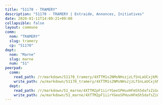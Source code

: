 ```yaml
---
title: "51170 - TRAMERY"
description: "51170 - TRAMERY | Entraide, Annonces, Initiatives"
date: 2020-01-11T14:09:21+09:00
collapsible: false
layout: commune
comm:
  nom: "TRAMERY"
  slug: tramery
  cp: "51170"
dept:
  nom: "Marne"
  slug: marne
  num: "51"
peerpad:
  comm:
    read_path: /r/markdown/51170_tramery/4XTTM1s2NMsNHszjzLfSnLaUCxjkMxRWu9Ww8SdFtaFibBJSv
    write_path: /w/markdown/51170_tramery/4XTTM1s2NMsNHszjzLfSnLaUCxjkMxRWu9Ww8SdFtaFibBJSv-K3TgUZ1LR4z9gq8iSZ3GYDd2Gyp5JmhVamRyMaridZyWA99KixBTeKqz2CqMC3xWyjjMY668VNnTB8yrBHmCrivNtHZykBJ7mFSxiUxwtQgN9s1h4KbDfbbFDKRow55fCdgCERjQ
  dept:
    read_path: /r/markdown/51_marne/4XTTM2pF1iirYGeoSPHuvHFmSh5dafsZiGuDVqApNYr9W2doe
    write_path: /w/markdown/51_marne/4XTTM2pF1iirYGeoSPHuvHFmSh5dafsZiGuDVqApNYr9W2doe-K3TgV7EpXmd75L5pz6aUTALihWsFeiubyposyfPgz6DbQby3ZQF3gNXaGqeRVGevfRz46yND7Y8QkCv5VozWFj5shZbEokjWNQrdmmsAHCxzuLQj5kuinh4kCdsefHKLdp7xhUwa
---
```


